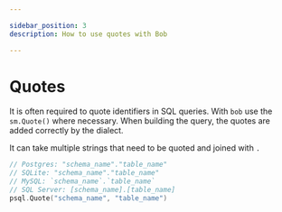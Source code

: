 ```yaml
---

sidebar_position: 3
description: How to use quotes with Bob

---
```


# Quotes

It is often required to quote identifiers in SQL queries. With `bob` use the `sm.Quote()` where necessary. When building the query, the quotes are added correctly by the dialect.

It can take multiple strings that need to be quoted and joined with `.`

```go
// Postgres: "schema_name"."table_name"
// SQLite: "schema_name"."table_name"
// MySQL: `schema_name`.`table_name`
// SQL Server: [schema_name].[table_name]
psql.Quote("schema_name", "table_name")
```

